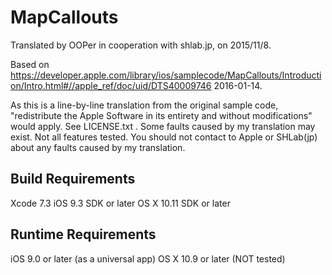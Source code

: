# MapCallouts

Translated by OOPer in cooperation with shlab.jp, on 2015/11/8.

Based on
<https://developer.apple.com/library/ios/samplecode/MapCallouts/Introduction/Intro.html#//apple_ref/doc/uid/DTS40009746>
2016-01-14.

As this is a line-by-line translation from the original sample code, "redistribute the Apple Software in its entirety and without modifications" would apply. See LICENSE.txt .
Some faults caused by my translation may exist. Not all features tested.
You should not contact to Apple or SHLab(jp) about any faults caused by my translation.


## Build Requirements

Xcode 7.3
iOS 9.3 SDK or later
OS X 10.11 SDK or later


## Runtime Requirements

iOS 9.0 or later (as a universal app)
OS X 10.9 or later (NOT tested)
